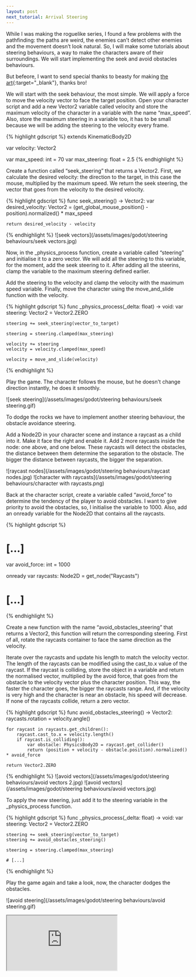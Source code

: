 ```yaml
---
layout: post
next_tutorial: Arrival Steering
---
```


While I was making the roguelike series, I found a few problems with the pathfinding: the paths are weird, the enemies can’t detect other enemies and the movement doesn’t look natural. So, I will make some tutorials about steering behaviours, a way to make the characters aware of their surroundings. We will start implementing the seek and avoid obstacles behaviours.

But befeore, I want to send special thanks to beasty for making [the art](https://senukahws.itch.io/grassanddirt){:target="_blank"}, thanks bro!

We will start with the seek behaviour, the most simple. We will apply a force to move the velocity vector to face the target position. Open your character script and add a new Vector2  variable called velocity and store the maximum velocity of the character in a variable with the name “max_speed”. Also, store the maximum steering in a variable too, it has to be small because we will be adding the steering to the velocity every frame.

{% highlight gdscript %}
extends KinematicBody2D

var velocity: Vector2

var max_speed: int = 70
var max_steering: float = 2.5
{% endhighlight %}

Create a function called “seek_steering” that returns a Vector2. First, we calculate the desired velocity: the direction to the target, in this case the mouse, multiplied by the maximum speed. We return the seek steering, the vector that goes from the velocity to the desired velocity.

{% highlight gdscript %}
func seek_steering() -> Vector2:
	var desired_velocity: Vector2 = (get_global_mouse_position() - position).normalized() * max_speed
	
	return desired_velocity - velocity
{% endhighlight %}
![seek vectors](/assets/images/godot/steering behaviours/seek vectors.jpg)

Now, in the _physics_process function, create a variable called “steering” and initialise it to a zero vector. We will add all the steering to this variable, for the moment, add the seek steering to it. After adding all the steerins, clamp the variable to the maximum steering defined earlier.

Add the steering to the velocity and clamp the velocity with the maximum speed variable. Finally, move the character using the move_and_slide function with the velocity.

{% highlight gdscript %}
func _physics_process(_delta: float) -> void:
	var steering: Vector2 = Vector2.ZERO

	steering += seek_steering(vector_to_target)

	steering = steering.clamped(max_steering)

	velocity += steering
	velocity = velocity.clamped(max_speed)
	
	velocity = move_and_slide(velocity)
{% endhighlight %}

Play the game. The character follows the mouse, but he doesn't change direction instantly, he does it smoothly.

![seek steering](/assets/images/godot/steering behaviours/seek steering.gif)

To dodge the rocks we have to implement another steering behaviour, the obstacle avoidance steering.

Add a Node2D in your character scene and instance a raycast as a child into it. Make it face the right and enable it. Add 2 more raycasts inside the node: one above, and one below. These raycasts will detect the obstacles, the distance between them determine the separation to the obstacle. The bigger the distance between raycasts, the bigger the separation.

![raycast nodes](/assets/images/godot/steering behaviours/raycast nodes.jpg)
![character with raycasts](/assets/images/godot/steering behaviours/character with raycasts.png)

Back at the character script, create a variable called “avoid_force” to determine the tendency of the player to avoid obstacles. I want to give priority to avoid the obstacles, so, I initialise the variable to 1000. Also, add an onready variable for the Node2D that contains all the raycasts.

{% highlight gdscript %}
# [...]
var avoid_force: int = 1000

onready var raycasts: Node2D = get_node("Raycasts")
# [...]
{% endhighlight %}

Create a new function with the name “avoid_obstacles_steering” that returns a Vector2, this function will return the corresponding steering. First of all, rotate the raycasts container to face the same direction as the velocity.

Iterate over the raycasts and update his length to match the velocity vector. The length of the raycasts can be modified using the cast_to.x value of the raycast. If the raycast is colliding, store the object in a variable and return the normalised vector, multiplied by the avoid force, that goes from the obstacle to the velocity vector plus the character position. This way, the faster the character goes, the bigger the raycasts range. And, if the velocity is very high and the character is near an obstacle, his speed will decrease. If none of the raycasts collide, return a zero vector.

{% highlight gdscript %}
func avoid_obstacles_steering() -> Vector2:
	raycasts.rotation = velocity.angle()
	
	for raycast in raycasts.get_children():
		raycast.cast_to.x = velocity.length()
		if raycast.is_colliding():
			var obstacle: PhysicsBody2D = raycast.get_collider()
			return (position + velocity - obstacle.position).normalized() * avoid_force
			
	return Vector2.ZERO
{% endhighlight %}
![avoid vectors](/assets/images/godot/steering behaviours/avoid vectors 2.jpg)
![avoid vectors](/assets/images/godot/steering behaviours/avoid vectors.jpg)

To apply the new steering, just add it to the steering variable in the _physics_process function.

{% highlight gdscript %}
func _physics_process(_delta: float) -> void:
	var steering: Vector2 = Vector2.ZERO

	steering += seek_steering(vector_to_target)
	steering += avoid_obstacles_steering()

	steering = steering.clamped(max_steering)

	# [...]
{% endhighlight %}

Play the game again and take a look, now, the character dodges the obstacles.

![avoid steering](/assets/images/godot/steering behaviours/avoid steering.gif)

<iframe src="https://www.youtube.com/embed/71NIMTfaBKQ"></iframe>